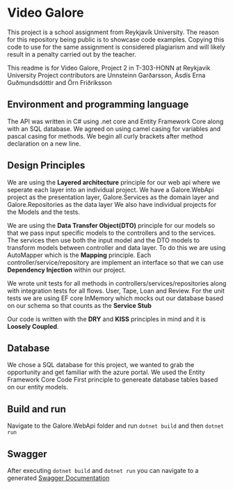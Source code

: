 # Video Galore
This project is a school assignment from Reykjavík University. 
The reason for this repository being public is to showcase code examples. 
Copying this code to use for the same assignment is considered plagiarism 
and will likely result in a penalty carried out by the teacher.

This readme is for Video Galore, Project 2 in T-303-HONN at Reykjavik University
Project contributors are Unnsteinn Garðarsson, Ásdís Erna Guðmundsdóttir and Örn Friðriksson

## Environment and programming language
The API was written in C# using .net core and Entity Framework Core along with an SQL database.
We agreed on using camel casing for variables and pascal casing for methods. We begin all curly brackets after method declaration
on a new line.

## Design Principles
We are using the **Layered architecture** principle for our web api where we seperate each layer into an individual project.
We have a Galore.WebApi project as the presentation layer, Galore.Services as the domain layer and Galore.Repositories as the data layer
We also have individual projects for the Models and the tests. 

We are using the **Data Transfer Object(DTO)** principle for our models so that we pass input specific models to the controllers and to the services. The services then use both the input model and the DTO models to transform models between controller and data layer. To do this
we are using AutoMapper which is the **Mapping** principle. Each controller/service/repository are implement an interface so that we can use **Dependency Injection** within our project.

We wrote unit tests for all methods in controllers/services/repositories along with integration tests for all flows. User, Tape, Loan and Review. For the unit tests we are using EF core InMemory which mocks out our database based on our schema so that counts as the **Service Stub**

Our code is written with the **DRY** and **KISS** principles in mind and it is **Loosely Coupled**.

## Database
We chose a SQL database for this project, we wanted to grab the opportunity and get familiar with the azure portal. 
We used the Entity Framework Core Code First principle to genereate database tables based on our entity models.

## Build and run
Navigate to the Galore.WebApi folder and run `dotnet build` and then `dotnet run`

## Swagger
After executing `dotnet build` and `dotnet run` you can navigate to a generated [Swagger Documentation](https://localhost:5001/swagger/index.html)
